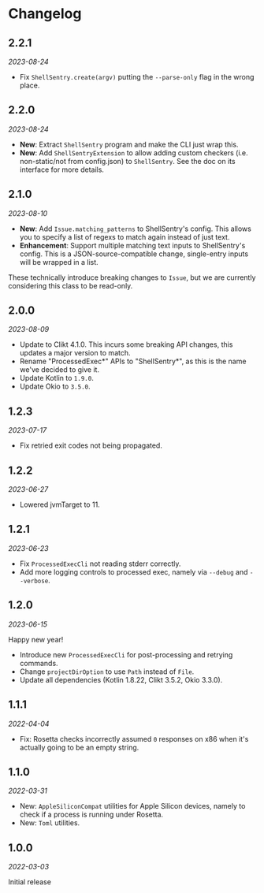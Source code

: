 Changelog
=========

2.2.1
-----

_2023-08-24_

- Fix `ShellSentry.create(argv)` putting the `--parse-only` flag in the wrong place.

2.2.0
-----

_2023-08-24_

- **New**: Extract `ShellSentry` program and make the CLI just wrap this.
- **New**: Add `ShellSentryExtension` to allow adding custom checkers (i.e. non-static/not from config.json) to `ShellSentry`. See the doc on its interface for more details.

2.1.0
-----

_2023-08-10_

- **New**: Add `Issue.matching_patterns` to ShellSentry's config. This allows you to specify a list of regexs to match again instead of just text.
- **Enhancement**: Support multiple matching text inputs to ShellSentry's config. This is a JSON-source-compatible change, single-entry inputs will be wrapped in a list.

These technically introduce breaking changes to `Issue`, but we are currently considering this class to be read-only.

2.0.0
-----

_2023-08-09_

- Update to Clikt 4.1.0. This incurs some breaking API changes, this updates a major version to match.
- Rename "ProcessedExec*" APIs to "ShellSentry*", as this is the name we've decided to give it.
- Update Kotlin to `1.9.0`.
- Update Okio to `3.5.0`.

1.2.3
-----

_2023-07-17_

- Fix retried exit codes not being propagated.

1.2.2
-----

_2023-06-27_

- Lowered jvmTarget to 11.

1.2.1
-----

_2023-06-23_

- Fix `ProcessedExecCli` not reading stderr correctly.
- Add more logging controls to processed exec, namely via `--debug` and `--verbose`.

1.2.0
-----

_2023-06-15_

Happy new year!

- Introduce new `ProcessedExecCli` for post-processing and retrying commands.
- Change `projectDirOption` to use `Path` instead of `File`.
- Update all dependencies (Kotlin 1.8.22, Clikt 3.5.2, Okio 3.3.0).

1.1.1
-----

_2022-04-04_

* Fix: Rosetta checks incorrectly assumed `0` responses on x86 when it's actually going to be an empty string.

1.1.0
-----

_2022-03-31_

* New: `AppleSiliconCompat` utilities for Apple Silicon devices, namely to check if a process is running under Rosetta.
* New: `Toml` utilities.

1.0.0
-----

_2022-03-03_

Initial release
